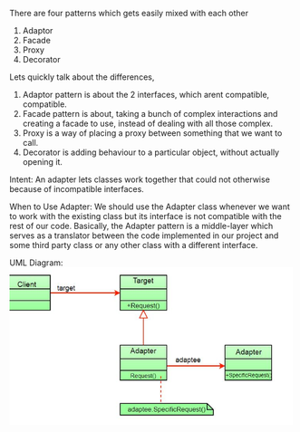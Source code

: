﻿There are four patterns which gets easily mixed with each other
1. Adaptor
2. Facade
3. Proxy
4. Decorator

Lets quickly talk about the differences,
1. Adaptor pattern is about the 2 interfaces, which arent compatible, compatible.
2. Facade pattern is about, taking a bunch of complex interactions and creating a facade to use, instead of dealing with all those complex.
3. Proxy is a way of placing a proxy between something that we want to call.
4. Decorator is adding behaviour to a particular object, without actually opening it.

Intent: 
An adapter lets classes work together that could not otherwise because of incompatible interfaces.

When to Use Adapter:
We should use the Adapter class whenever we want to work with the existing class but its interface is not compatible with the rest of our code. 
Basically, the Adapter pattern is a middle-layer which serves as a translator between the code implemented in our project and some third party class or any other class with a different interface.

UML Diagram:
![](Images/UML_Diagram.png)